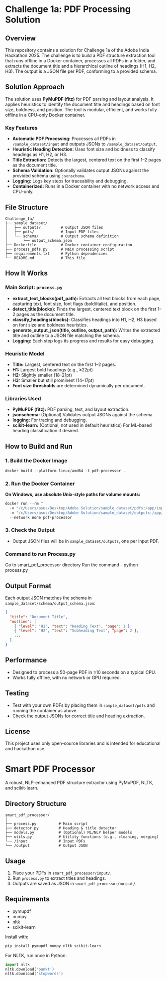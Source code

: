 # Challenge 1a: PDF Processing Solution

## Overview
This repository contains a solution for Challenge 1a of the Adobe India Hackathon 2025. The challenge is to build a PDF structure extraction tool that runs offline in a Docker container, processes all PDFs in a folder, and extracts the document title and a hierarchical outline of headings (H1, H2, H3). The output is a JSON file per PDF, conforming to a provided schema.

## Solution Approach

The solution uses **PyMuPDF (fitz)** for PDF parsing and layout analysis. It applies heuristics to identify the document title and headings based on font size, boldness, and position. The tool is modular, efficient, and works fully offline in a CPU-only Docker container.

### Key Features
- **Automatic PDF Processing:** Processes all PDFs in `/sample_dataset/input` and outputs JSONs to `/sample_dataset/output`.
- **Heuristic Heading Detection:** Uses font size and boldness to classify headings as H1, H2, or H3.
- **Title Extraction:** Detects the largest, centered text on the first 1–2 pages as the document title.
- **Schema Validation:** Optionally validates output JSONs against the provided schema using `jsonschema`.
- **Logging:** Logs key steps for traceability and debugging.
- **Containerized:** Runs in a Docker container with no network access and CPU-only.

## File Structure
```
Challenge_1a/
├── sample_dataset/
│   ├── outputs/         # Output JSON files
│   ├── pdfs/            # Input PDF files
│   └── schema/          # Output schema definition
│       └── output_schema.json
├── Dockerfile           # Docker container configuration
├── process_pdfs.py      # Main processing script
├── requirements.txt     # Python dependencies
└── README.md            # This file
```

## How It Works

### Main Script: `process.py`
- **extract_text_blocks(pdf_path):** Extracts all text blocks from each page, capturing text, font size, font flags (bold/italic), and position.
- **detect_title(blocks):** Finds the largest, centered text block on the first 1–2 pages as the document title.
- **classify_headings(blocks):** Classifies headings into H1, H2, H3 based on font size and boldness heuristics.
- **generate_output_json(title, outline, output_path):** Writes the extracted title and outline to a JSON file matching the schema.
- **Logging:** Each step logs its progress and results for easy debugging.

### Heuristic Model
- **Title:** Largest, centered text on the first 1–2 pages.
- **H1:** Largest bold headings (e.g., ≥22pt)
- **H2:** Slightly smaller (18–21pt)
- **H3:** Smaller but still prominent (14–17pt)
- **Font size thresholds** are determined dynamically per document.

### Libraries Used
- **PyMuPDF (fitz):** PDF parsing, text, and layout extraction.
- **jsonschema:** (Optional) Validates output JSONs against the schema.
- **logging:** For tracing and debugging.
- **scikit-learn:** (Optional, not used in default heuristics) For ML-based heading classification if desired.

## How to Build and Run

### 1. Build the Docker Image
```powershell
docker build --platform linux/amd64 -t pdf-processor .
```

### 2. Run the Docker Container
**On Windows, use absolute Unix-style paths for volume mounts:**
```powershell
docker run --rm ^
  -v "/c/Users/asus/Desktop/Adobe Solution/sample_dataset/pdfs:/app/input:ro" ^
  -v "/c/Users/asus/Desktop/Adobe Solution/sample_dataset/outputs:/app/output" ^
  --network none pdf-processor
```

### 3. Check the Output
- Output JSON files will be in `sample_dataset/outputs`, one per input PDF.

### Command to run Process.py
Go to smart_pdf_processor directory
Run the command - python process.py

## Output Format
Each output JSON matches the schema in `sample_dataset/schema/output_schema.json`:
```json
{
  "title": "Document Title",
  "outline": [
    { "level": "H1", "text": "Heading Text", "page": 1 },
    { "level": "H2", "text": "Subheading Text", "page": 2 },
    ...
  ]
}
```

## Performance
- Designed to process a 50-page PDF in ≤10 seconds on a typical CPU.
- Works fully offline, with no network or GPU required.

## Testing
- Test with your own PDFs by placing them in `sample_dataset/pdfs` and running the container as above.
- Check the output JSONs for correct title and heading extraction.

## License
This project uses only open-source libraries and is intended for educational and hackathon use. 

# Smart PDF Processor

A robust, NLP-enhanced PDF structure extractor using PyMuPDF, NLTK, and scikit-learn.

## Directory Structure

```
smart_pdf_processor/
│
├── process.py          # Main script
├── detector.py         # Heading & title detector
├── models.py           # (Optional) ML/NLP helper models
├── utils.py            # Utility functions (e.g., cleaning, merging)
└── /input              # Input PDFs
└── /output             # Output JSON
```

## Usage

1. Place your PDFs in `smart_pdf_processor/input/`.
2. Run `process.py` to extract titles and headings.
3. Outputs are saved as JSON in `smart_pdf_processor/output/`.

## Requirements

- pymupdf
- numpy
- nltk
- scikit-learn

Install with:

```bash
pip install pymupdf numpy nltk scikit-learn
```

For NLTK, run once in Python:

```python
import nltk
nltk.download('punkt')
nltk.download('stopwords')
``` 
